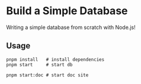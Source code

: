 # Build a Simple Database

Writing a simple database from scratch with Node.js!

## Usage

```shell
pnpm install   # install dependencies
pnpm start     # start db

pnpm start:doc # start doc site
```

